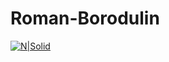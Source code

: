# Roman-Borodulin
[![N|Solid](https://www.codewars.com/users/bubinbei/badges/micro)](https://www.codewars.com/users/bubinbei/)
